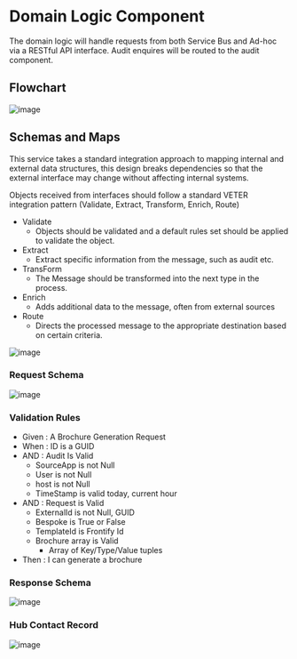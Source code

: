 # Domain Logic Component

The domain logic will handle requests from both Service Bus and Ad-hoc via a RESTful API interface. Audit enquires will be routed to the audit component.

## Flowchart

![image](http://www.plantuml.com/plantuml/proxy?src=https://raw.githubusercontent.com/newportg/NorthStarContractIntegration/master/plantuml/ProcessFlow.puml)

## Schemas and Maps

This service takes a standard integration approach to mapping internal and external data structures, this design breaks dependencies so that the external interface may change without affecting internal systems.

Objects received from interfaces should follow a standard VETER integration pattern (Validate, Extract, Transform, Enrich, Route)

* Validate
  * Objects should be validated and a default rules set should be applied to validate the object.
* Extract
  * Extract specific information from the message, such as audit etc.
* TransForm
  * The Message should be transformed into the next type in the process.
* Enrich
  * Adds additional data to the message, often from external sources
* Route
  * Directs the processed message to the appropriate destination based on certain criteria.

![image](http://www.plantuml.com/plantuml/proxy?src=https://raw.githubusercontent.com/newportg/NorthStarContractIntegration/master/plantuml/VETER.puml)


### Request Schema

![image](http://www.plantuml.com/plantuml/proxy?src=https://raw.githubusercontent.com/newportg/NorthStarContractIntegration/master/plantuml/ServiceBusReq.puml)


### Validation Rules

* Given : A Brochure Generation Request
* When : ID is a GUID
* AND : Audit Is Valid
  * SourceApp is not Null
  * User is not Null
  * host is not Null
  * TimeStamp is valid today, current hour
* AND : Request is Valid
  * ExternalId is not Null, GUID
  * Bespoke is True or False
  * TemplateId is Frontify Id
  * Brochure array is Valid
    * Array of Key/Type/Value tuples
* Then : I can generate a brochure

### Response Schema

![image](http://www.plantuml.com/plantuml/proxy?src=https://raw.githubusercontent.com/newportg/NorthStarContractIntegration/master/plantuml/ServiceBusRes.puml)

### Hub Contact Record
![image](http://www.plantuml.com/plantuml/proxy?src=https://raw.githubusercontent.com/newportg/NorthStarContractIntegration/master/plantuml/HubContact.puml)


